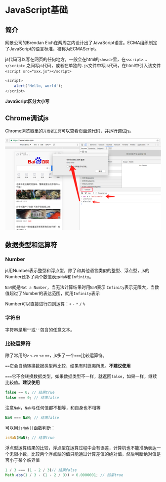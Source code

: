 # JavaScript基础

## 简介

网景公司的Brendan Eich在两周之内设计出了JavaScript语言。ECMA组织制定了JavaScript的语言标准，被称为ECMAScript。

js代码可以写在网页的任何地方，一般会在html的`<head>`里，在`<script>`...`</script>` 之间写js代码，或者在单独的`.js`文件中写js代码，在html中引入该文件`<script src="xxx.js"></script>`

```JavaScript
<script>
    alert('Hello, world');
</script>
```

**JavaScript区分大小写**

## Chrome调试js

Chrome浏览器里的`开发者工具`可以查看页面源代码，并运行调试js。

![img](https://github.com/mxdios/notebook/blob/master/notebooks/images/QQ20161101-0.png?raw=true)

## 数据类型和运算符

### Number

js用Number表示整型和浮点型，除了和其他语言类似的整型、浮点型，js的Number还多了两个数值表示`NaN`和`Infinity`。

`NaN`就是`Not a Number`，当无法计算结果时用`NaN`表示
`Infinity`表示无限大，当数值超过了Number的表达范围，就用`Infinity`表示

Number可以直接进行四则运算：`+` `-` `*` `/` `%`

### 字符串

字符串是用`""`或`''`包含的任意文本。

### 比较运算符

除了常用的`>` `<` `>=` `<=` `==`，js多了一个`===`比较运算符。

`==`它会自动转换数据类型再比较，结果有时匪夷所思。**不建议使用**

`===`它不会转换数据类型，如果数据类型不一样，就返回`false`，如果一样，继续比较值。**建议使用**

```JavaScript
false == 0; // 结果true
false === 0; // 结果false
```
注意`NaN`，`NaN`与任何值都不相等，和自身也不相等

```JavaScript
NaN === NaN; // 结果false
```

可以用`isNaN()`函数判断：

```JavaScript
isNaN(NaN); // 结果true
```

浮点型运算结果的比较，浮点型在运算过程中会有误差，计算机也不能准确表达一个无限小数，比较两个浮点型的值只能通过计算差值的绝对值，然后判断绝对值是否小于某个临界值

```JavaScript
1 / 3 === (1 - 2 / 3)// 结果false
Math.abs(1 / 3 - (1 - 2 / 3)) < 0.0000001; // 结果true
```






